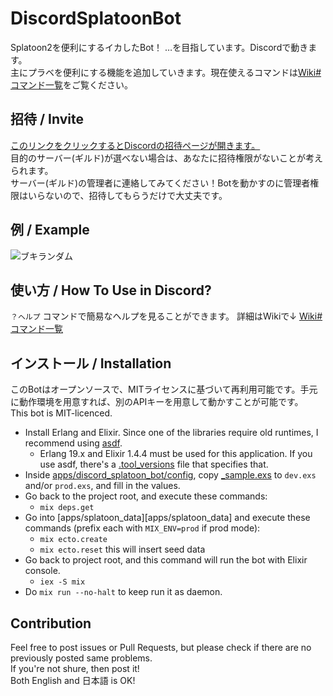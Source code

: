 # DiscordSplatoonBot

Splatoon2を便利にするイカしたBot！ …を目指しています。Discordで動きます。  
主にプラベを便利にする機能を追加していきます。現在使えるコマンドは[Wiki#コマンド一覧](#コマンド一覧)をご覧ください。

## 招待 / Invite
[このリンクをクリックするとDiscordの招待ページが開きます。](https://discordapp.com/oauth2/authorize?client_id=343587911540670474&scope=bot&permissions=36789312)  
目的のサーバー(ギルド)が選べない場合は、あなたに招待権限がないことが考えられます。  
サーバー(ギルド)の管理者に連絡してみてください！Botを動かすのに管理者権限はいらないので、招待してもらうだけで大丈夫です。

## 例 / Example
![ブキランダム](https://image.ibb.co/kA4vUv/Shutter_20170807_0001b.png)

## 使い方 / How To Use in Discord?
`？ヘルプ` コマンドで簡易なヘルプを見ることができます。
詳細はWikiで↓
[Wiki#コマンド一覧](https://github.com/ndac-todoroki/DiscordSplatoonBot/wiki/%E3%82%B3%E3%83%9E%E3%83%B3%E3%83%89---Commands)

## インストール / Installation

このBotはオープンソースで、MITライセンスに基づいて再利用可能です。手元に動作環境を用意すれば、別のAPIキーを用意して動かすことが可能です。  
This bot is MIT-licenced.

- Install Erlang and Elixir. Since one of the libraries require old runtimes, I recommend using [asdf](https://github.com/asdf-vm/asdf).
  - Erlang 19.x and Elixir 1.4.4 must be used for this application. If you use asdf, there's a [.tool_versions](.tool_versions) file that specifies that.
- Inside [apps/discord_splatoon_bot/config](apps/discord_splatoon_bot/config), copy [_sample.exs](apps/discord_splatoon_bot/config/_sample.exs) to `dev.exs` and/or `prod.exs`, and fill in the values.
- Go back to the project root, and execute these commands:
  - `mix deps.get`
 - Go into [apps/splatoon_data][apps/splatoon_data] and execute these commands (prefix each with `MIX_ENV=prod` if prod mode):
   - `mix ecto.create`
   - `mix ecto.reset`  this will insert seed data
 - Go back to project root, and this command will run the bot with Elixir console.
   - `iex -S mix`
 - Do `mix run --no-halt` to keep run it as daemon.
 
 ## Contribution
 
 Feel free to post issues or Pull Requests, but please check if there are no previously posted same problems.  
 If you're not shure, then post it!  
 Both English and 日本語 is OK!
